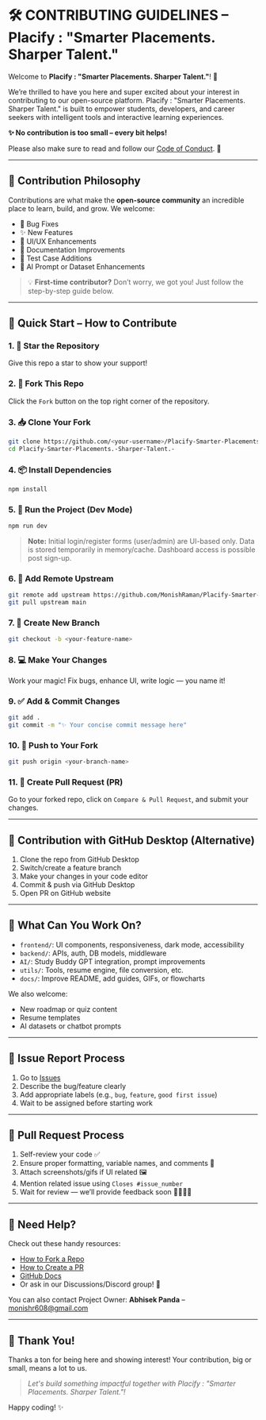 # 🛠️ CONTRIBUTING GUIDELINES – Placify : "Smarter Placements. Sharper Talent."

Welcome to **Placify : "Smarter Placements. Sharper Talent."**! 🚀

We’re thrilled to have you here and super excited about your interest in contributing to our open-source platform.
Placify : "Smarter Placements. Sharper Talent." is built to empower students, developers, and career seekers with intelligent tools and interactive learning experiences.

**✨ No contribution is too small – every bit helps!**

Please also make sure to read and follow our [Code of Conduct](CODE_OF_CONDUCT.md). 💖

---

## 📌 Contribution Philosophy

Contributions are what make the **open-source community** an incredible place to learn, build, and grow. We welcome:

- 🐞 Bug Fixes
- ✨ New Features
- 🎨 UI/UX Enhancements
- 📄 Documentation Improvements
- 🧪 Test Case Additions
- 🧠 AI Prompt or Dataset Enhancements

> 💡 **First-time contributor?** Don’t worry, we got you! Just follow the step-by-step guide below.

---

## 🚀 Quick Start – How to Contribute

### 1. 🌟 Star the Repository

Give this repo a star to show your support!

### 2. 🍴 Fork This Repo

Click the `Fork` button on the top right corner of the repository.

### 3. 📥 Clone Your Fork

```bash
git clone https://github.com/<your-username>/Placify-Smarter-Placements.-Sharper-Talent.-.git
cd Placify-Smarter-Placements.-Sharper-Talent.-
```

### 4. 📦 Install Dependencies

```bash
npm install
```

### 5. 🚀 Run the Project (Dev Mode)

```bash
npm run dev
```

> **Note:** Initial login/register forms (user/admin) are UI-based only. Data is stored temporarily in memory/cache. Dashboard access is possible post sign-up.

### 6. 🔄 Add Remote Upstream

```bash
git remote add upstream https://github.com/MonishRaman/Placify-Smarter-Placements.-Sharper-Talent.-.git
git pull upstream main
```

### 7. 🌿 Create New Branch

```bash
git checkout -b <your-feature-name>
```

### 8. 💻 Make Your Changes

Work your magic! Fix bugs, enhance UI, write logic — you name it!

### 9. ✅ Add & Commit Changes

```bash
git add .
git commit -m "✨ Your concise commit message here"
```

### 10. 🚀 Push to Your Fork

```bash
git push origin <your-branch-name>
```

### 11. 🔁 Create Pull Request (PR)

Go to your forked repo, click on `Compare & Pull Request`, and submit your changes.

---

## 🧪 Contribution with GitHub Desktop (Alternative)

1. Clone the repo from GitHub Desktop
2. Switch/create a feature branch
3. Make your changes in your code editor
4. Commit & push via GitHub Desktop
5. Open PR on GitHub website

---

## 🧩 What Can You Work On?

- `frontend/`: UI components, responsiveness, dark mode, accessibility
- `backend/`: APIs, auth, DB models, middleware
- `AI/`: Study Buddy GPT integration, prompt improvements
- `utils/`: Tools, resume engine, file conversion, etc.
- `docs/`: Improve README, add guides, GIFs, or flowcharts

We also welcome:

- New roadmap or quiz content
- Resume templates
- AI datasets or chatbot prompts

---

## 📝 Issue Report Process

1. Go to [Issues](https://github.com/MonishRaman/Placify-Smarter-Placements.-Sharper-Talent.-.git/issues)
2. Describe the bug/feature clearly
3. Add appropriate labels (e.g., `bug`, `feature`, `good first issue`)
4. Wait to be assigned before starting work

---

## 🚀 Pull Request Process

1. Self-review your code ✅
2. Ensure proper formatting, variable names, and comments 💬
3. Attach screenshots/gifs if UI related 🖼️
4. Mention related issue using `Closes #issue_number`
5. Wait for review — we’ll provide feedback soon 👨‍💻👩‍💻

---

## 🧠 Need Help?

Check out these handy resources:

- [How to Fork a Repo](https://docs.github.com/en/get-started/quickstart/fork-a-repo)
- [How to Create a PR](https://opensource.com/article/19/7/create-pull-request-github)
- [GitHub Docs](https://docs.github.com/en)
- Or ask in our Discussions/Discord group! 💬

You can also contact Project Owner:
**Abhisek Panda** – [monishr608@gmail.com](mailto:monishr608@gmail.com)

---

## 💖 Thank You!

Thanks a ton for being here and showing interest! Your contribution, big or small, means a lot to us.

> _Let's build something impactful together with Placify : "Smarter Placements. Sharper Talent."!_

Happy coding! ✨